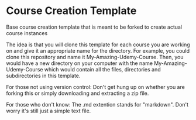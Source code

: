 # Course Creation Template
Base course creation template that is meant to be forked to create actual course instances

The idea is that you will clone this template for each course you are working on and give it an appropriate name for the directory. For example, you could clone this repository and name it My-Amazing-Udemy-Course. Then, you would have a new directory on your computer with the name My-Amazing-Udemy-Course which would contain all the files, directories and subdirectories in this template.

For those not using version control: Don't get hung up on whether you are forking this or simply downloading and extracting a zip file.

For those who don't know:
The .md extention stands for "markdown". Don't worry it's still just a simple text file.
